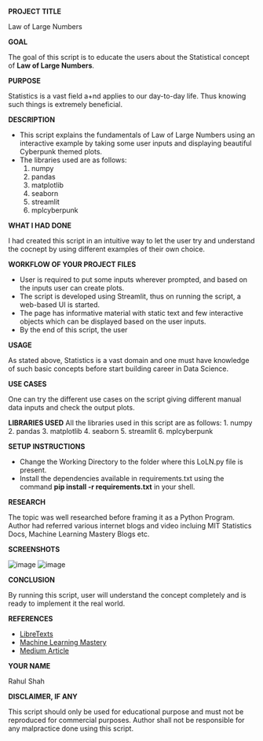 **PROJECT TITLE**

Law of Large Numbers


**GOAL**

The goal of this script is to educate the users about the Statistical concept of **Law of Large Numbers**.


**PURPOSE**

Statistics is a vast field a+nd applies to our day-to-day life. Thus knowing such things is extremely beneficial. 


**DESCRIPTION**

- This script explains the fundamentals of Law of Large Numbers using an interactive example by taking some user inputs and displaying beautiful Cyberpunk themed plots.
- The libraries used are as follows:
	1. numpy
	2. pandas
	3. matplotlib
	4. seaborn
	5. streamlit
	6. mplcyberpunk
	

**WHAT I HAD DONE**

I had created this script in an intuitive way to let the user try and understand the cocnept by using different examples of their own choice.


**WORKFLOW OF YOUR PROJECT FILES**

- User is required to put some inputs wherever prompted, and based on the inputs user can create plots.
- The script is developed using Streamlit, thus on running the script, a web-based UI is started. 
- The page has informative material with static text and few interactive objects which can be displayed based on the user inputs.
- By the end of this script, the user 


**USAGE**

As stated above, Statistics is a vast domain and one must have knowledge of such basic concepts before start building career in Data Science.


**USE CASES**

One can try the different use cases on the script giving different manual data inputs and check the output plots.


**LIBRARIES USED**
All the libraries used in this script are as follows:
	1. numpy
	2. pandas
	3. matplotlib
	4. seaborn
	5. streamlit
	6. mplcyberpunk


**SETUP INSTRUCTIONS**

- Change the Working Directory to the folder where this LoLN.py file is present.
- Install the dependencies available in requirements.txt using the command **pip install -r requirements.txt** in your shell.


**RESEARCH**

The topic was well researched before framing it as a Python Program. Author had referred various internet blogs and video incluing MIT Statistics Docs, Machine Learning Mastery Blogs etc.


**SCREENSHOTS**

![image](https://user-images.githubusercontent.com/43356237/139460386-9fdaf44a-b756-45d3-af89-46f2d439aca4.png)
![image](https://user-images.githubusercontent.com/43356237/139460450-5235dfc0-47d6-47ab-98aa-01d3e245db41.png)



**CONCLUSION**

By running this script, user will understand the concept completely and is ready to implement it the real world.


**REFERENCES**

* [LibreTexts](https://stats.libretexts.org/Bookshelves/Probability_Theory/Probability_Mathematical_Statistics_and_Stochastic_Processes_(Siegrist)/06%3A_Random_Samples/6.03%3A_The_Law_of_Large_Numbers)
* [Machine Learning Mastery](https://machinelearningmastery.com/a-gentle-introduction-to-the-law-of-large-numbers-in-machine-learning/)
* [Medium Article](https://medium.com/analytics-vidhya/the-complete-beginners-guide-to-law-of-large-numbers-5-facts-about-law-of-large-numbers-e33cf0e10ffe)

**YOUR NAME**

Rahul Shah


**DISCLAIMER, IF ANY**

This script should only be used for educational purpose and must not be reproduced for commercial purposes. Author shall not be responsible for any malpractice done using this script.

